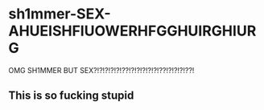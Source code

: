 # sh1mmer-SEX-AHUEISHFIUOWERHFGGHUIRGHIURG
OMG SH1MMER BUT SEX?!?!?!?!?!??!?!?!?!?!?!??!?!?!?!??!
## This is so fucking stupid
